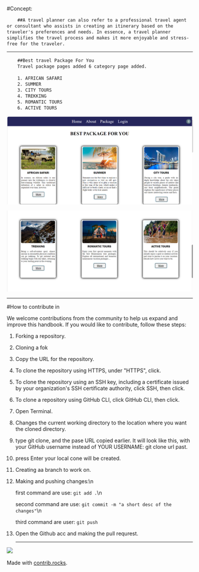 #Concept:

        ##A travel planner can also refer to a professional travel agent or consultant who assists in creating an itinerary based on the traveler's preferences and needs. In essence, a travel planner simplifies the travel process and makes it more enjoyable and stress-free for the traveler.


---
        ##Best travel Package For You
        Travel package pages added 6 category page added.

        1. AFRICAN SAFARI
        2. SUMMER
        3. CITY TOURS
        4. TREKKING
        5. ROMANTIC TOURS
        6. ACTIVE TOURS

   ![Screenshot](./image/pack1.png)


![Screenshot](./image/pack2.png)


---
#How to contribute in 

 We welcome contributions from the community to help us expand and improve this handbook. If you would like to contribute, follow these steps:


1. Forking a repository.
2. Cloning a fok
3. Copy the URL for the repository.

4. To clone the repository using HTTPS, under       "HTTPS", click.

5. To clone the repository using an SSH key, including a certificate issued by your organization's SSH certificate authority, click SSH, then click.

6. To clone a repository using GitHub CLI, click GitHub CLI, then click.


7. Open Terminal.
8. Changes the current working directory to the location where you want the cloned directory.
9. type git clone, and the pase URL copied earlier. It will look like this, with your GitHub username instead of YOUR USERNAME:
   git clone url past.
10. press Enter your local cone will be created.
11. Creating aa branch to work on.
12. Making and pushing changes:\n

    first command are use: `git add .`\n

    second command are use: `git commit -m "a short desc of the changes"`\n

    third command are user: `git push`

13. Open the Github acc and making the pull requrest.


    ---



<a href="https://github.com/anjali0828/my-first-repo/graphs/contributors">
  <img src="https://contrib.rocks/image?repo=anjali0828/my-first-repo" />
</a>

Made with [contrib.rocks](https://contrib.rocks).


